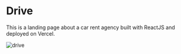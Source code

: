 # Drive

This is a landing page about a car rent agency built with ReactJS and deployed on Vercel.

![drive](https://github.com/SALVADORPOETA/drive-app-react-sm/assets/71913145/938a7b80-1a22-4922-b02f-4f6e06380870)
